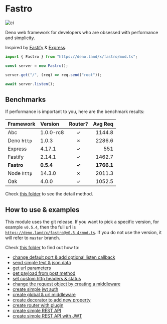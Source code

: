 # Fastro

![ci](https://github.com/fastrojs/fastro-server/workflows/ci/badge.svg)

Deno web framework for developers who are obsessed with performance and simplicity.

Inspired by [Fastify](https://www.fastify.io/) & [Express](https://expressjs.com/).

```ts
import { Fastro } from "https://deno.land/x/fastro/mod.ts";

const server = new Fastro();

server.get("/", (req) => req.send("root"));

await server.listen();

```

## Benchmarks
If performance is important to you, here are the benchmark results:

| Framework | Version | Router? | Avg Req |
| :-- | :-- | :--: | --: |
| Abc | 1.0.0-rc8 | &#10003; | 1144.8 |
| Deno `http` | 1.0.3 | &#10007; | 2286.6 |
| Express | 4.17.1 | &#10003; | 551 |
| Fastify | 2.14.1 | &#10003; | 1462.7 |
| **Fastro** | **0.5.4** | **&#10003;** | **1766.1**  |
| Node `http` | 14.3.0 | &#10007; | 2011.3 |
| Oak | 4.0.0 | &#10003; | 1052.5 |

Check [this folder](https://github.com/fastrojs/fastro-server/tree/master/benchmarks) to see the detail method.

## How to use & examples

This module uses the git release. If you want to pick a specific version, for example `v0.5.4`, then the full url is [`https://deno.land/x/fastro@v0.5.4/mod.ts`](https://deno.land/x/fastro@v0.5.4/mod.ts). If you do not use the version, it will refer to `master` branch.

Check [this folder](https://github.com/fastrojs/fastro-server/tree/master/examples) to find out how to: 
- [change default port & add optional listen callback](https://github.com/fastrojs/fastro-server/blob/master/examples/main.ts#L34)
- [send simple text & json data](https://github.com/fastrojs/fastro-server/blob/master/examples/main.ts#L5)
- [get url parameters](https://github.com/fastrojs/fastro-server/blob/master/examples/main.ts#L20)
- [get payload from post method](https://github.com/fastrojs/fastro-server/blob/master/examples/main.ts#L30)
- [set custom http headers & status](https://github.com/fastrojs/fastro-server/blob/master/examples/main.ts#L9)
- [change the request object by creating a middleware](https://github.com/fastrojs/fastro-server/blob/master/examples/use_middleware.ts#L6)
- [create simple jwt auth](https://github.com/fastrojs/fastro-server/blob/master/examples/simple_jwt_auth.ts)
- [create global & url middleware](https://github.com/fastrojs/fastro-server/blob/master/examples/middleware.ts)
- [create decorator to add new property](https://github.com/fastrojs/fastro-server/blob/master/examples/decorate.ts)
- [create router with plugin](https://github.com/fastrojs/fastro-server/blob/master/examples/plugin.ts)
- [create simple REST API](https://github.com/fastrojs/fastro-server/blob/master/examples/crud_postgres.ts)
- [create simple REST API with JWT](https://github.com/fastrojs/fastro-server/blob/master/examples/rest_api_jwt)

